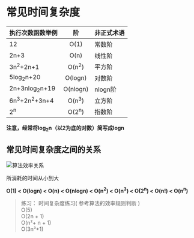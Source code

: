 # 常见时间复杂度

|执行次数函数举例	|阶	|非正式术语|
|-----------|:--------:|:-------|
|12	|O(1)|	常数阶|
|2n+3	|O(n)	|线性阶|
|3n<sup>2</sup>+2n+1|	O(n<sup>2</sup>)|	平方阶|
|5log<sub>2</sub>n+20	|O(logn)	|对数阶|
|2n+3nlog<sub>2</sub>n+19	|O(nlogn)	|nlogn阶|
|6n<sup>3</sup>+2n<sup>2</sup>+3n+4	|O(n<sup>3</sup>)	|立方阶|
|2<sup>n</sup>	|O(2<sup>n</sup>)	|指数阶|

**注意，经常将log<sub>2</sub>n（以2为底的对数）简写成logn**

## 常见时间复杂度之间的关系  
![算法效率关系](/images/算法效率关系.bmp)

所消耗的时间从小到大

 **O(1) < O(logn) < O(n) < O(nlogn) < O(n<sup>2</sup>) < O(n<sup>3</sup>) < O(2<sup>n</sup>) < O(n!) < O(n<sup>n</sup>)**

> 练习：
时间复杂度练习( 参考算法的效率规则判断 )  
O(5)  
O(2n + 1)  
O(n²+ n + 1)  
O(3n³+1)  
